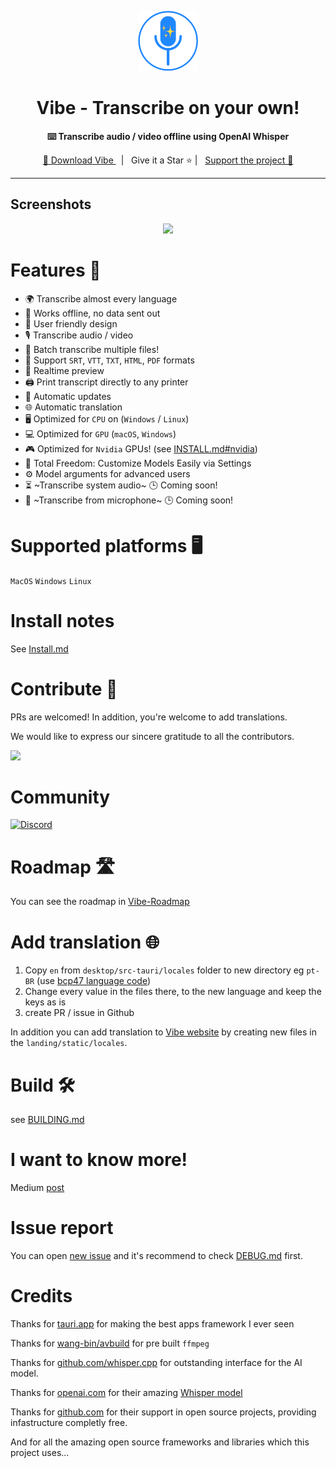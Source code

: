 <p align="center">
  <a href="https://github.com/dubisdev/key-on-screen">
    <img
        width="96px"
        alt="Key On Screen logo"
        src="./design/logo.png"
    />
  </a>
</p>

<h1 align="center">Vibe - Transcribe on your own!</h1>

<p align="center">
  <strong>⌨️ Transcribe audio / video offline using OpenAI Whisper</strong>
  <br/>
</p>

<p align="center">
  <a target="_blank" href="https://thewh1teagle.github.io/vibe/">
    🔗 Download Vibe
  </a>
    &nbsp; | &nbsp; Give it a Star ⭐ | &nbsp;
    <a target="_blank" href="https://github.com/sponsors/thewh1teagle">Support the project 🤝</a>
</p>

<hr />

## Screenshots
<p align="center">
	<a target="_blank" href="https://thewh1teagle.github.io/vibe/">
    	<img width=600 src="https://github.com/thewh1teagle/vibe/assets/61390950/22779ac6-9e49-4c21-b528-29647f039da2">
	</a>
</p>

# Features 🌟

-   🌍 Transcribe almost every language
-   📴 Works offline, no data sent out
-   🎨 User friendly design
-   🎙️ Transcribe audio / video
-   📂 Batch transcribe multiple files!
-   📝 Support `SRT`, `VTT`, `TXT`, `HTML`, `PDF` formats
-   👀 Realtime preview
-   🖨️ Print transcript directly to any printer
-   🔄 Automatic updates
-   🌐 Automatic translation
-   🖥️ Optimized for `CPU` on (`Windows` / `Linux`)
-   💻 Optimized for `GPU` (`macOS`, `Windows`)
-   🎮 Optimized for `Nvidia` GPUs! (see [INSTALL.md#nvidia](https://github.com/thewh1teagle/vibe/blob/main/INSTALL.md#nvidia))
-   🔧 Total Freedom: Customize Models Easily via Settings
-   ⚙️ Model arguments for advanced users
-   ⏳ ~Transcribe system audio~ 🕒 Coming soon!
-   🎤 ~Transcribe from microphone~ 🕒 Coming soon!

# Supported platforms 🖥️

`MacOS`
`Windows`
`Linux`

# Install notes

See [Install.md](INSTALL.md)

# Contribute 🤝

PRs are welcomed!
In addition, you're welcome to add translations.

We would like to express our sincere gratitude to all the contributors.

<a href="https://github.com/thewh1teagle/vibe/graphs/contributors">
  <img src="https://contrib.rocks/image?repo=thewh1teagle/vibe" />
</a>

# Community

[![Discord](https://img.shields.io/badge/chat-discord-7289da.svg)](https://discord.gg/EcxWSstQN8)

# Roadmap 🛣️

You can see the roadmap in [Vibe-Roadmap](https://github.com/users/thewh1teagle/projects/5/views/1)

# Add translation 🌐

1. Copy `en` from `desktop/src-tauri/locales` folder to new directory eg `pt-BR` (use [bcp47 language code](https://gist.github.com/thewh1teagle/c8877e5c4c5e2780754ddd065ae2592e))
2. Change every value in the files there, to the new language and keep the keys as is
3. create PR / issue in Github

In addition you can add translation to [Vibe website](https://thewh1teagle.github.io/vibe/) by creating new files in the `landing/static/locales`.

# Build 🛠️

see [BUILDING.md](BUILDING.md)

# I want to know more!

Medium [post](https://medium.com/@thewh1teagle/creating-vibe-multilingual-audio-transcription-872ab6d9dbb0)

# Issue report

You can open [new issue](https://github.com/thewh1teagle/vibe/issues/new?assignees=octocat&labels=bug&projects=&template=bug_report.yaml&title=%5BBug%5D%3A+) and it's recommend to check [DEBUG.md](DEBUG.md) first.

# Credits

Thanks for [tauri.app](https://tauri.app/) for making the best apps framework I ever seen

Thanks for [wang-bin/avbuild](https://github.com/wang-bin/avbuild) for pre built `ffmpeg`

Thanks for [github.com/whisper.cpp](https://github.com/ggerganov/whisper.cpp) for outstanding interface for the AI model.

Thanks for [openai.com](https://openai.com/) for their amazing [Whisper model](https://openai.com/research/whisper)

Thanks for [github.com](https://github.com/) for their support in open source projects, providing infastructure completly free.

And for all the amazing open source frameworks and libraries which this project uses...
